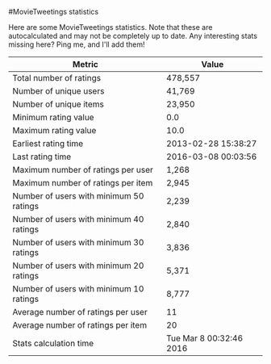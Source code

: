 #MovieTweetings statistics

Here are some MovieTweetings statistics. Note that these are autocalculated and may not be completely up to date. Any interesting stats missing here? Ping me, and I'll add them!

Metric | Value
--- | ---
Total number of ratings                 | 478,557
Number of unique users                  | 41,769
Number of unique items                  | 23,950
Minimum rating value                    | 0.0
Maximum rating value                    | 10.0
Earliest rating time                    | 2013-02-28 15:38:27
Last rating time                        | 2016-03-08 00:03:56
Maximum number of ratings per user      | 1,268
Maximum number of ratings per item      | 2,945
Number of users with minimum 50 ratings | 2,239
Number of users with minimum 40 ratings | 2,840
Number of users with minimum 30 ratings | 3,836
Number of users with minimum 20 ratings | 5,371
Number of users with minimum 10 ratings | 8,777
Average number of ratings per user      | 11
Average number of ratings per item      | 20
Stats calculation time                  | Tue Mar  8 00:32:46 2016

